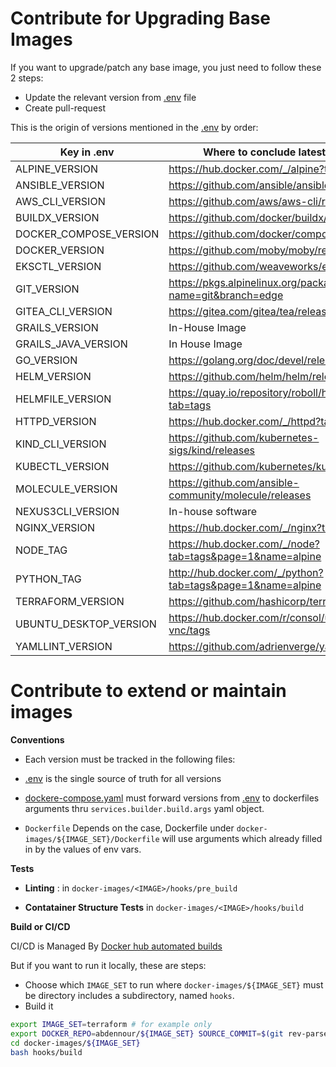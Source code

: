 # Contribute for Upgrading Base Images
If you want to upgrade/patch any base image, you just need to follow these 2 steps:

- Update the relevant version from [.env](.env) file
- Create pull-request

This is the origin of versions mentioned in the [.env](.env) by order:

|   Key in .env	    |   Where to conclude latest version	          |
|---	              |---	                                          |
| ALPINE_VERSION    | https://hub.docker.com/_/alpine?tab=tags |
| ANSIBLE_VERSION   | https://github.com/ansible/ansible/releases | 
| AWS_CLI_VERSION   | https://github.com/aws/aws-cli/releases | 
| BUILDX_VERSION    | https://github.com/docker/buildx/releases |
| DOCKER_COMPOSE_VERSION | https://github.com/docker/compose/releases | 
| DOCKER_VERSION    | https://github.com/moby/moby/releases | 
| EKSCTL_VERSION    | https://github.com/weaveworks/eksctl/releases | 
| GIT_VERSION       | https://pkgs.alpinelinux.org/packages?name=git&branch=edge | 
| GITEA_CLI_VERSION | https://gitea.com/gitea/tea/releases | 
| GRAILS_VERSION    | In-House Image | 
| GRAILS_JAVA_VERSION | In House Image | 
| GO_VERSION        | https://golang.org/doc/devel/release.html | 
| HELM_VERSION      | https://github.com/helm/helm/releases | 
| HELMFILE_VERSION  | https://quay.io/repository/roboll/helmfile?tab=tags | 
| HTTPD_VERSION     | https://hub.docker.com/_/httpd?tab=tags | 
| KIND_CLI_VERSION  | https://github.com/kubernetes-sigs/kind/releases | 
| KUBECTL_VERSION   | https://github.com/kubernetes/kubectl/releases | 
| MOLECULE_VERSION  | https://github.com/ansible-community/molecule/releases | 
| NEXUS3CLI_VERSION | In-house software | 
| NGINX_VERSION     | https://hub.docker.com/_/nginx?tab=tags | 
| NODE_TAG          | https://hub.docker.com/_/node?tab=tags&page=1&name=alpine | 
| PYTHON_TAG        | http://hub.docker.com/_/python?tab=tags&page=1&name=alpine | 
| TERRAFORM_VERSION | https://github.com/hashicorp/terraform/releases | 
| UBUNTU_DESKTOP_VERSION | https://hub.docker.com/r/consol/ubuntu-xfce-vnc/tags | 
| YAMLLINT_VERSION  | https://github.com/adrienverge/yamllint/releases | 



# Contribute to extend or maintain images

**Conventions**

- Each version must be tracked in the following files:

* [.env](.env) is the single source of truth for all versions

* [dockere-compose.yaml](docker-compose.yaml) must forward versions from [.env](.env) to dockerfiles arguments thru `services.builder.build.args` yaml object.

* `Dockerfile` Depends on the case, Dockerfile under `docker-images/${IMAGE_SET}/Dockerfile` will use arguments which already filled in by the values of env vars.


**Tests**

- **Linting** : in `docker-images/<IMAGE>/hooks/pre_build`

- **Contatainer Structure Tests** in `docker-images/<IMAGE>/hooks/build`


**Build or CI/CD**

CI/CD is Managed By [Docker hub automated builds](https://docs.docker.com/docker-hub/builds/)

But if you want to run it locally, these are steps: 

- Choose which `IMAGE_SET` to run where `docker-images/${IMAGE_SET}` must be directory includes a subdirectory, named `hooks`.
- Build it 

```sh
export IMAGE_SET=terraform # for example only
export DOCKER_REPO=abdennour/${IMAGE_SET} SOURCE_COMMIT=$(git rev-parse HEAD);
cd docker-images/${IMAGE_SET}
bash hooks/build

```
